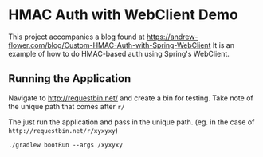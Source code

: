 # HMAC Auth with WebClient Demo
This project accompanies a blog found at https://andrew-flower.com/blog/Custom-HMAC-Auth-with-Spring-WebClient
It is an example of how to do HMAC-based auth using Spring's WebClient.

## Running the Application
Navigate to http://requestbin.net/ and create a bin for testing.
Take note of the unique path that comes after `r/`

The just run the application and pass in the unique path. (eg. in the case of `http://requestbin.net/r/xyxyxy`)

    ./gradlew bootRun --args /xyxyxy
